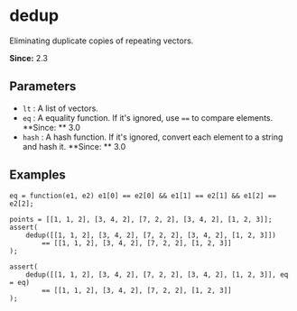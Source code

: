 # dedup

Eliminating duplicate copies of repeating vectors. 

**Since:** 2.3

## Parameters

- `lt` : A list of vectors.
- `eq` : A equality function. If it's ignored, use `==` to compare elements. **Since: ** 3.0
- `hash` : A hash function. If it's ignored, convert each element to a string and hash it. **Since: ** 3.0

## Examples

    eq = function(e1, e2) e1[0] == e2[0] && e1[1] == e2[1] && e1[2] == e2[2];

    points = [[1, 1, 2], [3, 4, 2], [7, 2, 2], [3, 4, 2], [1, 2, 3]];
    assert(
        dedup([[1, 1, 2], [3, 4, 2], [7, 2, 2], [3, 4, 2], [1, 2, 3]]) 
            == [[1, 1, 2], [3, 4, 2], [7, 2, 2], [1, 2, 3]]
    );

    assert(
        dedup([[1, 1, 2], [3, 4, 2], [7, 2, 2], [3, 4, 2], [1, 2, 3]], eq = eq) 
            == [[1, 1, 2], [3, 4, 2], [7, 2, 2], [1, 2, 3]]
    );